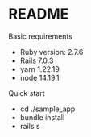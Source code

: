 # README

Basic requirements 
* Ruby version: 2.7.6
* Rails 7.0.3
* yarn 1.22.19
* node 14.19.1

Quick start 
- cd ./sample_app
- bundle install
- rails s
